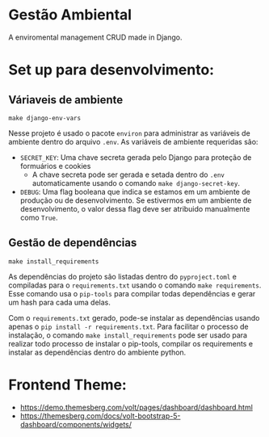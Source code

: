 # Gestão Ambiental
A enviromental management CRUD made in Django.

# Set up para desenvolvimento:
## Váriaveis de ambiente
```
make django-env-vars
```

Nesse projeto é usado o pacote `environ` para administrar as variáveis de ambiente   dentro do arquivo `.env`. As variáveis de ambiente requeridas são:
  - `SECRET_KEY`: Uma chave secreta gerada pelo Django para proteção de formuários e cookies
    - A chave secreta pode ser gerada e setada dentro do `.env` automaticamente usando o comando `make django-secret-key`.
  - `DEBUG`: Uma flag booleana que indica se estamos em um ambiente de produção ou de desenvolvimento. Se estivermos em um ambiente de desenvolvimento, o valor dessa flag deve ser atribuido manualmente como `True`.

## Gestão de dependências
```
make install_requirements
```

As dependências do projeto são listadas dentro do `pyproject.toml` e compiladas para o `requirements.txt` usando o comando `make requirements`. Esse comando usa o `pip-tools` para compilar todas dependências e gerar um hash para cada uma delas. 

Com o `requirements.txt` gerado, pode-se instalar as dependências usando apenas o `pip install -r requirements.txt`. Para facilitar o processo de instalação, o comando `make install_requirements` pode ser usado para realizar todo processo de instalar o pip-tools, compilar os requirements e instalar as dependências dentro do ambiente python.


# Frontend Theme:
- https://demo.themesberg.com/volt/pages/dashboard/dashboard.html
- https://themesberg.com/docs/volt-bootstrap-5-dashboard/components/widgets/
